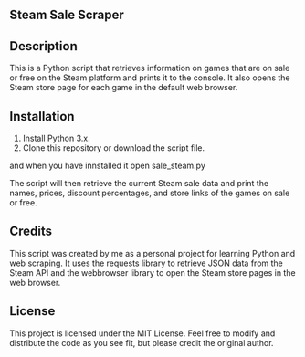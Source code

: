 ## Steam Sale Scraper
## Description
This is a Python script that retrieves information on games that are on sale or free on the Steam platform and prints it to the console. It also opens the Steam store page for each game in the default web browser.

## Installation
1. Install Python 3.x.
2. Clone this repository or download the script file.

and when you have innstalled it open sale_steam.py

The script will then retrieve the current Steam sale data and print the names, prices, discount percentages, and store links of the games on sale or free.

## Credits
This script was created by me as a personal project for learning Python and web scraping. It uses the requests library to retrieve JSON data from the Steam API and the webbrowser library to open the Steam store pages in the web browser.

## License
This project is licensed under the MIT License. Feel free to modify and distribute the code as you see fit, but please credit the original author.
